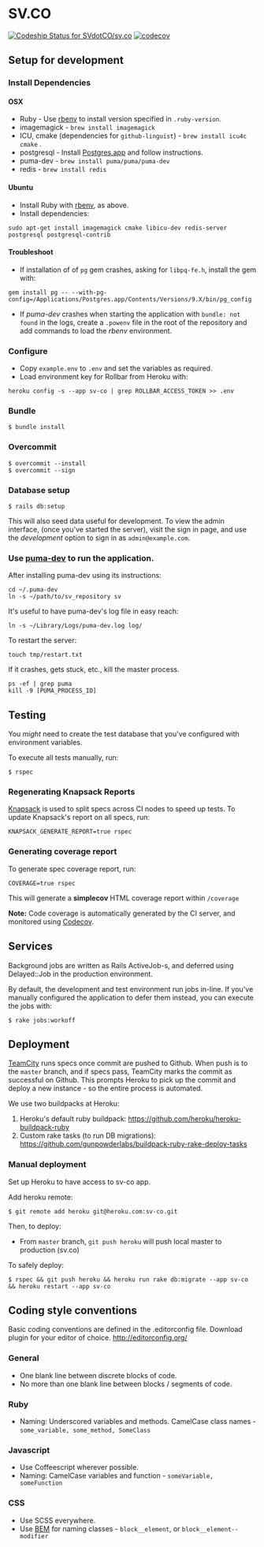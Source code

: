 # SV.CO

[ ![Codeship Status for SVdotCO/sv.co](https://codeship.com/projects/badb7400-4c67-0134-4ebf-52026d0c47d6/status?branch=master)](https://codeship.com/projects/170220)  [![codecov](https://codecov.io/gh/SVdotCO/sv.co/branch/master/graph/badge.svg?token=CfU4IX7vvK)](https://codecov.io/gh/SVdotCO/sv.co)

## Setup for development

### Install Dependencies

#### OSX

  *  Ruby - Use [rbenv](https://github.com/rbenv/rbenv) to install version specified in `.ruby-version`.
  *  imagemagick - `brew install imagemagick`
  *  ICU, cmake (dependencies for `github-linguist`) - `brew install icu4c cmake` .
  *  postgresql - Install [Postgres.app](http://postgresapp.com) and follow instructions.
  *  puma-dev - `brew install puma/puma/puma-dev`
  *  redis - `brew install redis`

#### Ubuntu

  * Install Ruby with [rbenv](https://github.com/rbenv/rbenv), as above.
  * Install dependencies:

```
sudo apt-get install imagemagick cmake libicu-dev redis-server postgresql postgresql-contrib
```

#### Troubleshoot

  * If installation of of `pg` gem crashes, asking for `libpq-fe.h`, install the gem with:

```
gem install pg -- --with-pg-config=/Applications/Postgres.app/Contents/Versions/9.X/bin/pg_config
```

  * If _puma-dev_ crashes when starting the application with `bundle: not found` in the logs, create a `.powenv` file in the root of the repository and add commands to load the _rbenv_ environment.

### Configure

  *  Copy `example.env` to `.env` and set the variables as required.
  *  Load environment key for Rollbar from Heroku with:

    heroku config -s --app sv-co | grep ROLLBAR_ACCESS_TOKEN >> .env

### Bundle

    $ bundle install

### Overcommit

    $ overcommit --install
    $ overcommit --sign

### Database setup

    $ rails db:setup

This will also seed data useful for development. To view the admin interface, (once you've started the server), visit
the sign in page, and use the _development_ option to sign in as `admin@example.com`.

### Use [puma-dev](https://github.com/puma/puma-dev) to run the application.

After installing puma-dev using its instructions:

    cd ~/.puma-dev
    ln -s ~/path/to/sv_repository sv

It's useful to have puma-dev's log file in easy reach:

    ln -s ~/Library/Logs/puma-dev.log log/

To restart the server:

    touch tmp/restart.txt

If it crashes, gets stuck, etc., kill the master process.

    ps -ef | grep puma
    kill -9 [PUMA_PROCESS_ID]

## Testing

You _might_ need to create the test database that you've configured with environment variables.

To execute all tests manually, run:

    $ rspec

### Regenerating Knapsack Reports

[Knapsack](https://github.com/ArturT/knapsack) is used to split specs across CI nodes to speed up tests. To update Knapsack's report on all specs, run:

    KNAPSACK_GENERATE_REPORT=true rspec

### Generating coverage report

To generate spec coverage report, run:

    COVERAGE=true rspec

This will generate a __simplecov__ HTML coverage report within `/coverage`

__Note:__ Code coverage is automatically generated by the CI server, and monitored using [Codecov](https://codecov.io).

## Services

Background jobs are written as Rails ActiveJob-s, and deferred using Delayed::Job in the production environment.

By default, the development and test environment run jobs in-line. If you've manually configured the application to defer them instead, you can execute the jobs with:

    $ rake jobs:workoff

## Deployment

[TeamCity](https://ci.sv.co) runs specs once commit are pushed to Github. When push is to the `master` branch, and if specs pass, TeamCity marks the commit as successful on Github. This prompts Heroku to pick up the commit and deploy a new instance - so the entire process is automated.

We use two buildpacks at Heroku:

  1. Heroku's default ruby buildpack: https://github.com/heroku/heroku-buildpack-ruby
  2. Custom rake tasks (to run DB migrations): https://github.com/gunpowderlabs/buildpack-ruby-rake-deploy-tasks

### Manual deployment

Set up Heroku to have access to sv-co app.

Add heroku remote:

    $ git remote add heroku git@heroku.com:sv-co.git

Then, to deploy:

* From `master` branch, `git push heroku` will push local master to production (sv.co)

To safely deploy:

    $ rspec && git push heroku && heroku run rake db:migrate --app sv-co && heroku restart --app sv-co

## Coding style conventions

Basic coding conventions are defined in the .editorconfig file. Download plugin for your editor of choice. http://editorconfig.org/

### General

* One blank line between discrete blocks of code.
* No more than one blank line between blocks / segments of code.

### Ruby

* Naming: Underscored variables and methods. CamelCase class names - `some_variable, some_method, SomeClass`

### Javascript

* Use Coffeescript wherever possible.
* Naming: CamelCase variables and function - `someVariable, someFunction`

### CSS

* Use SCSS everywhere.
* Use [BEM](http://getbem.com) for naming classes - `block__element`, or `block__element--modifier`
